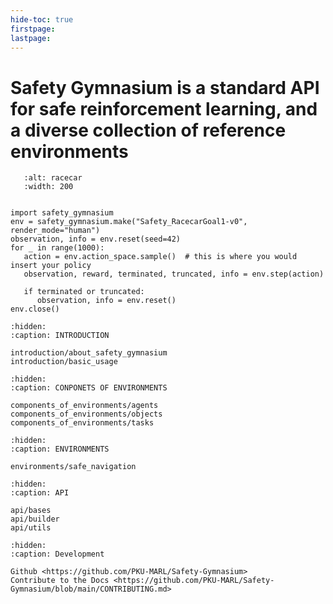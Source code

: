 ```yaml
---
hide-toc: true
firstpage:
lastpage:
---
```


# Safety Gymnasium is a standard API for safe reinforcement learning, and a diverse collection of reference environments

```{figure} _static/images/racecar_demo.gif
   :alt: racecar
   :width: 200
```

```{code-block} python

import safety_gymnasium
env = safety_gymnasium.make("Safety_RacecarGoal1-v0", render_mode="human")
observation, info = env.reset(seed=42)
for _ in range(1000):
   action = env.action_space.sample()  # this is where you would insert your policy
   observation, reward, terminated, truncated, info = env.step(action)

   if terminated or truncated:
      observation, info = env.reset()
env.close()
```


```{toctree}
:hidden:
:caption: INTRODUCTION

introduction/about_safety_gymnasium
introduction/basic_usage
```

```{toctree}
:hidden:
:caption: CONPONETS OF ENVIRONMENTS

components_of_environments/agents
components_of_environments/objects
components_of_environments/tasks
```

```{toctree}
:hidden:
:caption: ENVIRONMENTS

environments/safe_navigation
```

```{toctree}
:hidden:
:caption: API

api/bases
api/builder
api/utils
```

```{toctree}
:hidden:
:caption: Development

Github <https://github.com/PKU-MARL/Safety-Gymnasium>
Contribute to the Docs <https://github.com/PKU-MARL/Safety-Gymnasium/blob/main/CONTRIBUTING.md>
```

